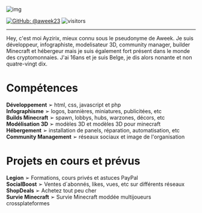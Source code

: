 ![img](https://cdn.discordapp.com/attachments/928644758560194620/929118396107337799/1641589471450.png)

[![GitHub: @aweek23](https://img.shields.io/github/followers/aweek23?label=follow&style=social)](https://github.com/aweek23) 
![visitors](https://visitor-badge.glitch.me/badge?page_id=aweek23)
- - - 
Hey, c'est moi Ayzirix, mieux connu sous le pseudonyme de Aweek. Je suis développeur, infographiste, modelisateur 3D, community manager, builder Minecraft et hébergeur mais je suis également fort présent dans le monde des cryptomonnaies. J'ai 16ans et je suis Belge, je dis alors nonante et non quatre-vingt dix.
# Compétences
<b>Développement</b> ➢ html, css, javascript et php
<br /><b>Infographisme</b> ➢ logos, bannières, miniatures, publicitées, etc
<br /><b>Builds Minecraft</b> ➢ spawn, lobbys, hubs, warzones, décors, etc
<br /><b>Modélisation 3D</b> ➢ modèles 3D et modèles 3D pour minecraft
<br /><b>Hébergement</b> ➢ installation de panels, réparation, automatisation, etc
<br /><b>Community Management</b> ➢ réseaux sociaux et image de l'organisation

# Projets en cours et prévus
<b>Legion</b> ➢ Formations, cours privés et astuces PayPal
<br /><b>SocialBoost</b> ➢ Ventes d´abonnés, likes, vues, etc sur différents réseaux
<br /><b>ShopDeals</b> ➢ Achetez tout peu cher
<br /><b>Survie Minecraft</b> ➢ Survie Minecraft moddée multijoueurs crossplateformes
